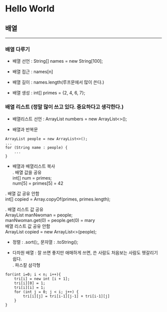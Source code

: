 # Hello World
## 배열
---
### 배열 다루기
- 배열 선언 : String[] names = new String[100];

- 배열 접근 : names[n]
- 배열 길이 : names.length(루프문에서 많이 쓴다.)
- 배열 생성 : int[] primes = {2, 4, 6, 7};

### 배열 리스트 (정말 많이 쓰고 있다. 중요하다고 생각한다.)
- 배열리스트 선언 : ArrayList<Integer> numbers = new ArrayList<>();

- 배열과 반복문
<pre><code>ArrayList<String> people = new ArrayList<>();
...
for (String name : people) {
    ...
}</code></pre>

- 배열과 배열리스트 복사<br>
. 배열 값을 공유<br>
int[] num = primes;<br>
num[5] = primes[5] = 42 <br>

. 배열 값 공유 안함<br>
int[] copied = Array.copyOf(primes, primes.length);<br>

. 배열 리스트 값 공유<br>
ArrayList<String> manNwoman = people;<br>
manNwoman.get(0) = people.get(0) = mary<br>
배열 리스트 값 공유 안함<br>
ArrayList<String> copied = new ArrayList<>(people);<br>

- 정렬 : .sort();, 문자열 : .toString();<br>

- 다차원 배열 : 잘 쓰면 좋지만 애매하게 쓰면, 쓴 사람도 처음보는 사람도 헷갈리기 쉽다.<br>
. 파스칼 삼각형
<pre><code>for(int i=0; i < n; i++){
    tri[i] = new int [i + 1];
    tri[i][0] = 1;
    tri[i][i] = 1;
    for (int j = 0; j < i; j++) {
        tri[i][j] = tri[i-1][j-1] + tri[i-1][j]
    }
}</code></pre>



